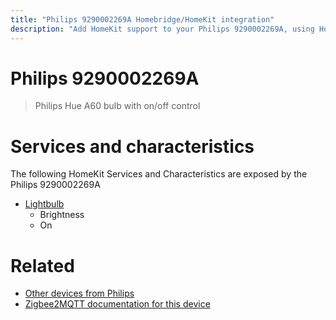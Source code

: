 ```yaml
---
title: "Philips 9290002269A Homebridge/HomeKit integration"
description: "Add HomeKit support to your Philips 9290002269A, using Homebridge, Zigbee2MQTT and homebridge-z2m."
---
```

<!---
This file has been GENERATED using src/docgen/docgen.ts
DO NOT EDIT THIS FILE MANUALLY!
-->
# Philips 9290002269A
> Philips Hue A60 bulb with on/off control


# Services and characteristics
The following HomeKit Services and Characteristics are exposed by
the Philips 9290002269A

* [Lightbulb](../../light.md)
  * Brightness
  * On


# Related
* [Other devices from Philips](../index.md#philips)
* [Zigbee2MQTT documentation for this device](https://www.zigbee2mqtt.io/devices/9290002269A.html)